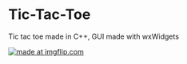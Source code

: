 # Tic-Tac-Toe
Tic tac toe made in C++, GUI made with wxWidgets 

<a href="https://imgflip.com/gif/4c34kf"><img src ="https://i.imgflip.com/4c34kf.gif" title="made at imgflip.com"/></a>
